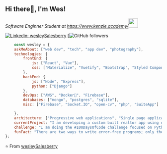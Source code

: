 <h2>Hi there👋, I'm Wes! </h2>

<p><em>Software Enginner Student at <a href="http://https://www.kenzie.academy/">https://www.kenzie.academy/</a><img src="https://media.giphy.com/media/fYSnHlufseco8Fh93Z/giphy.gif" width="30"> 
</em></p>

[![Linkedin: wesleySalesberry](https://img.shields.io/badge/-wesleySalesberry-blue?style=flat-square&logo=Linkedin&logoColor=white&link=https://www.linkedin.com/in/wessalesberry/)](https://www.linkedin.com/in/wessalesberry/)
[![GitHub followers](https://img.shields.io/github/followers/wesleySalesberry?label=Follow&style=social)

```javascript
    const wesley = {
    askMeAbout: ["web dev", "tech", "app dev", "photography"],
    technologies: {
        frontEnd: {
            js: ["React", "Vue"],
            css: ["Materialize", "Vuetify", "Bootstrap", "Styled Components"]
        },
        backEnd: {
            js: ["Node", "Express"],
            python: ["Django"]
        },
        devOps: ["AWS", "Docker🐳", "Firebase"],
        databases: ["mongo", "postgres", "sqlite"],
        misc: ["Firebase", "Socket.IO", "open-cv", "php", "SuiteApp"]

    },
    architecture: ["Progressive web applications", "Single page applications"],
    currentProject: "I am developing a custom built realtor app using django and javascript",
    challenge: "I am doing the #100DaysOfCode challenge focused on Python and Django",
    funFact: "There are two ways to write error-free programs; only the third one works"
};
```

 ⭐️ From [wesleySalesberry](https://github.com/wesleySalesberry)



